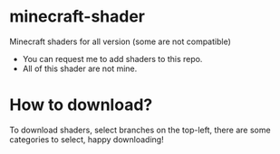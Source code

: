 # minecraft-shader
Minecraft shaders for all version (some are not compatible)

- You can request me to add shaders to this repo.
- All of this shader are not mine.

# How to download?
To download shaders, select branches on the top-left, there are some categories to select, happy downloading!
